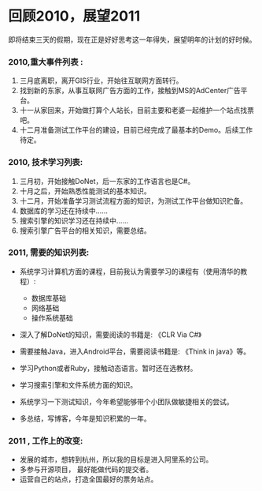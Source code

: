 # 回顾2010，展望2011

即将结束三天的假期，现在正是好好思考这一年得失，展望明年的计划的好时候。

### 2010,重大事件列表 :

1. 三月底离职，离开GIS行业，开始往互联网方面转行。
2. 找到新的东家，从事互联网广告方面的工作，接触到MS的AdCenter广告平台。
3. 十一从家回来，开始做打算个人站长，目前主要和老婆一起维护一个站点找票吧。
4. 十二月准备测试工作平台的建设，目前已经完成了最基本的Demo。后续工作待定。

### 2010, 技术学习列表:

1. 三月初，开始接触DoNet，后一东家的工作语言也是C#。
2. 十月之后，开始熟悉性能测试的基本知识。
3. 十二月，开始准备学习测试流程方面的知识，为测试工作平台做知识贮备。
4. 数据库的学习还在持续中……
5. 搜索引擎的知识学习还在持续中……
6. 搜索引擎广告平台的相关知识，需要总结。

### 2011, 需要的知识列表:

- 系统学习计算机方面的课程，目前我认为需要学习的课程有（使用清华的教程）:
   - 数据库基础
   - 网络基础
   - 操作系统基础 

- 深入了解DoNet的知识，需要阅读的书籍是: 《CLR Via C#》
- 需要接触Java，进入Android平台，需要阅读书籍是: 《Think in java》等。
- 学习Python或者Ruby，接触动态语言。暂时还在选教材。
- 学习搜索引擎和文件系统方面的知识。
- 系统学习一下测试知识，今年希望能够带个小团队做敏捷相关的尝试。
- 多总结，写博客，今年是知识积累的一年。

### 2011 , 工作上的改变:

- 发展的城市，想转到杭州，所以我的目标是进入阿里系的公司。
- 多参与开源项目， 最好能做代码的提交者。
- 运营自己的站点，打造全国最好的票务站点。

